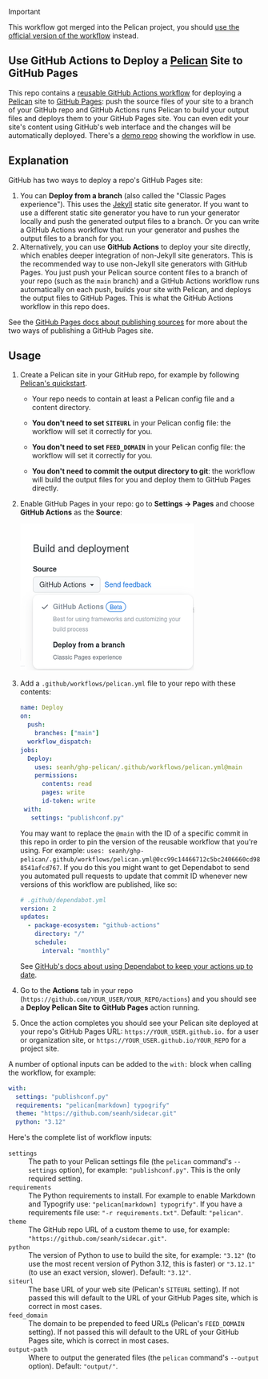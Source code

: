> [!IMPORTANT]
> This workflow got merged into the Pelican project, you should [use the official version of the workflow](https://docs.getpelican.com/en/latest/tips.html#publishing-to-github-pages-using-a-custom-github-actions-workflow) instead.

Use GitHub Actions to Deploy a [Pelican](https://getpelican.com/) Site to GitHub Pages
--------------------------------------------------------------------------------------

This repo contains a [reusable GitHub Actions workflow](https://docs.github.com/en/actions/using-workflows/reusing-workflows) for deploying a [Pelican](https://getpelican.com/) site to [GitHub Pages](https://pages.github.com/): push the source files of your site to a branch of your GitHub repo and GitHub Actions runs Pelican to build your output files and deploys them to your GitHub Pages site. You can even edit your site's content using GitHub's web interface and the changes will be automatically deployed. There's a [demo repo](https://github.com/seanh/pelican-github-pages-demo/) showing the workflow in use.

Explanation
-----------

GitHub has two ways to deploy a repo's GitHub Pages site:

1. You can **Deploy from a branch** (also called the "Classic Pages experience"). This uses the [Jekyll](https://jekyllrb.com/) static site generator. If you want to use a different static site generator you have to run your generator locally and push the generated output files to a branch. Or you can write a GitHub Actions workflow that run your generator and pushes the output files to a branch for you.
2. Alternatively, you can use **GitHub Actions** to deploy your site directly, which enables deeper integration of non-Jekyll site generators. This is the recommended way to use non-Jekyll site generators with GitHub Pages. You just push your Pelican source content files to a branch of your repo (such as the `main` branch) and a GitHub Actions workflow runs automatically on each push, builds your site with Pelican, and deploys the output files to GitHub Pages. This is what the GitHub Actions workflow in this repo does.

See the [GitHub Pages docs about publishing sources](https://docs.github.com/en/pages/getting-started-with-github-pages/configuring-a-publishing-source-for-your-github-pages-site) for more about the two ways of publishing a GitHub Pages site.


Usage
-----

1. Create a Pelican site in your GitHub repo, for example by following [Pelican's quickstart](https://docs.getpelican.com/en/latest/quickstart.html).

   * Your repo needs to contain at least a Pelican config file and a content directory.

   * **You don't need to set `SITEURL`** in your Pelican config file: the workflow will set it correctly for you.

   * **You don't need to set `FEED_DOMAIN`** in your Pelican config file: the workflow will set it correctly for you.

   * **You don't need to commit the output directory to git**: the workflow will build the output files for you and deploy them to GitHub Pages directly.
   
2. Enable GitHub Pages in your repo: go to **Settings &rarr; Pages** and choose **GitHub Actions** as the **Source**:

   ![GitHub Pages deployment settings](/settings.png)

3. Add a `.github/workflows/pelican.yml` file to your repo with these contents:

   ```yaml
   name: Deploy
   on:
     push:
       branches: ["main"]
     workflow_dispatch:
   jobs:
     Deploy:
       uses: seanh/ghp-pelican/.github/workflows/pelican.yml@main
       permissions:
         contents: read
         pages: write
         id-token: write
    with:
      settings: "publishconf.py"
   ```

   You may want to replace the `@main` with the ID of a specific commit in this repo in order to pin the version of the reusable workflow that you're using. For example: `uses: seanh/ghp-pelican/.github/workflows/pelican.yml@0cc99c14466712c5bc2406660cd988541afcd767`. If you do this you might want to get Dependabot to send you automated pull requests to update that commit ID whenever new versions of this workflow are published, like so:

   ```yaml
   # .github/dependabot.yml
   version: 2
   updates:
     - package-ecosystem: "github-actions"
       directory: "/"
       schedule:
         interval: "monthly"
   ```

   See [GitHub's docs about using Dependabot to keep your actions up to date](https://docs.github.com/en/code-security/dependabot/working-with-dependabot/keeping-your-actions-up-to-date-with-dependabot).

5. Go to the **Actions** tab in your repo (`https://github.com/YOUR_USER/YOUR_REPO/actions`) and you should see a **Deploy Pelican Site to GitHub Pages** action running.

6. Once the action completes you should see your Pelican site deployed at your repo's GitHub Pages URL: `https://YOUR_USER.github.io.` for a user or organization site, or `https://YOUR_USER.github.io/YOUR_REPO` for a project site.

A number of optional inputs can be added to the ``with:`` block when calling the workflow, for example:

```yaml
with:
  settings: "publishconf.py"
  requirements: "pelican[markdown] typogrify"
  theme: "https://github.com/seanh/sidecar.git"
  python: "3.12"
```


Here's the complete list of workflow inputs:

<dl>
  <dt><code>settings</code></dt>
  <dd>The path to your Pelican settings file (the <code>pelican</code>
  command's <code>--settings</code> option), for example:
  <code>"publishconf.py"</code>. This is the only required setting.</dd>

  <dt><code>requirements</code></dt>
  <dd>The Python requirements to install.
  For example to enable Markdown and Typogrify use: <code>"pelican[markdown] typogrify"</code>.
  If you have a requirements file use: <code>"-r requirements.txt"</code>.
  Default: <code>"pelican"</code>.</dd>

  <dt><code>theme</code></dt>
  <dd>The GitHub repo URL of a custom theme to use, for example: <code>"https://github.com/seanh/sidecar.git"</code>.</dd>

  <dt><code>python</code></dt>
  <dd>The version of Python to use to build the site, for example: <code>"3.12"</code> (to use the most recent version of Python 3.12, this is faster) or <code>"3.12.1"</code> (to use an exact version, slower).
  Default: <code>"3.12"</code>.</dd>

  <dt><code>siteurl</code></dt>
  <dd>The base URL of your web site (Pelican's <code>SITEURL</code> setting).
  If not passed this will default to the URL of your GitHub Pages site, which is correct in most cases.</dd>

  <dt><code>feed_domain</code></dt>
  <dd>The domain to be prepended to feed URLs (Pelican's <code>FEED_DOMAIN</code> setting).
  If not passed this will default to the URL of your GitHub Pages site, which is correct in most cases.</dd>

  <dt><code>output-path</code></dt>
  <dd>Where to output the generated files (the <code>pelican</code> command's <code>--output</code> option).
  Default: <code>"output/"</code>.</dd>
</dl>
